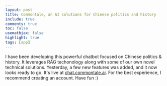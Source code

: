 ```yaml
---
layout: post
title: Commontale, an AI solutions for Chinese politics and history
include: true
comments: true
toc: false
usemathjax: false
highlight: true
tags: [app]
---
```


I have been developing this powerful chatbot focused on Chinese politics & history. It leverages RAG techonology along with some of our own novel technical solutions. Yesterday, a few new features was added, and it now looks ready to go. It's live at [chat.commontale.ai](https://chat.commontale.ai). For the best experience, I recommend creating an account. Have fun :)